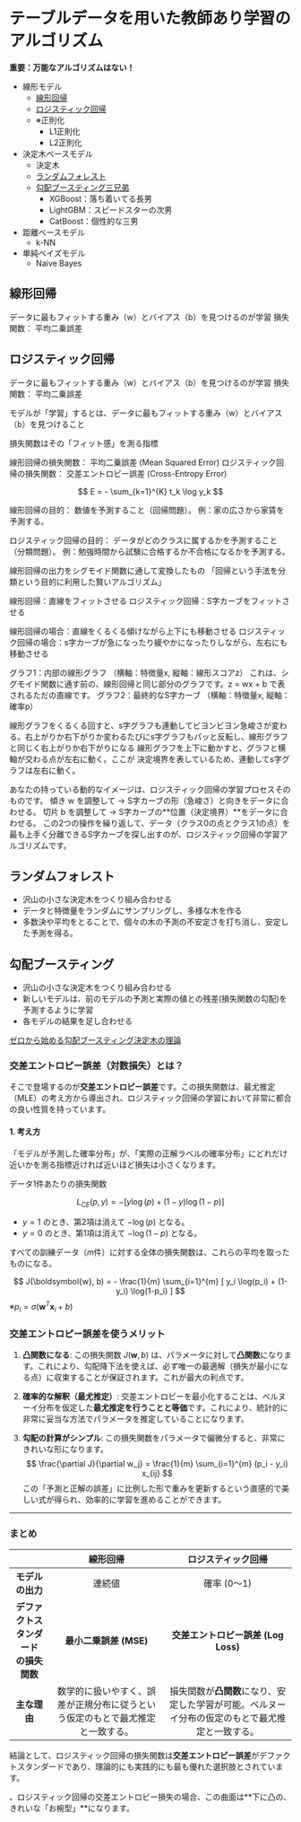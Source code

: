 # テーブルデータを用いた教師あり学習のアルゴリズム

**重要：万能なアルゴリズムはない！**

* 線形モデル
    * [線形回帰](#線形回帰)
    * [ロジスティック回帰](#ロジスティック回帰)
    * ※正則化
        * L1正則化
        * L2正則化
* 決定木ベースモデル
    * 決定木
    * [ランダムフォレスト](#ランダムフォレスト)
    * [勾配ブースティング三兄弟](#勾配ブースティング)
        * XGBoost：落ち着いてる長男
        * LightGBM：スピードスターの次男
        * CatBoost：個性的な三男
* 距離ベースモデル
    * k-NN
* 単純ベイズモデル
    * Naive Bayes



<a id="線形回帰"></a>
## 線形回帰

データに最もフィットする重み（w）とバイアス（b）を見つけるのが学習
損失関数： 平均二乗誤差


<a id="ロジスティック回帰"></a>
## ロジスティック回帰

データに最もフィットする重み（w）とバイアス（b）を見つけるのが学習
損失関数： 平均二乗誤差


モデルが「学習」するとは、データに最もフィットする重み（w）とバイアス（b）を見つけること



損失関数はその「フィット感」を測る指標



線形回帰の損失関数： 平均二乗誤差 (Mean Squared Error)
ロジスティック回帰の損失関数： 交差エントロピー誤差 (Cross-Entropy Error)

$$
E = - \sum_{k=1}^{K} t_k \log y_k
$$

線形回帰の目的： 数値を予測すること（回帰問題）。
例：家の広さから家賃を予測する。


ロジスティック回帰の目的： データがどのクラスに属するかを予測すること（分類問題）。
例：勉強時間から試験に合格するか不合格になるかを予測する。



線形回帰の出力をシグモイド関数に通して変換したもの
「回帰という手法を分類という目的に利用した賢いアルゴリズム」

線形回帰：直線をフィットさせる
ロジスティック回帰：S字カーブをフィットさせる


線形回帰の場合：直線をくるくる傾けながら上下にも移動させる
ロジスティック回帰の場合：s字カーブが急になったり緩やかになったりしながら、左右にも移動させる




グラフ1：内部の線形グラフ
（横軸：特徴量x, 縦軸：線形スコアz）
これは、シグモイド関数に通す前の、線形回帰と同じ部分のグラフです。z = wx + b で表されるただの直線です。
グラフ2：最終的なS字カーブ
（横軸：特徴量x, 縦軸：確率p）


線形グラフをくるくる回すと、s字グラフも連動してビヨンビヨン急峻さが変わる。右上がりか右下がりか変わるたびにs字グラフもパッと反転し、線形グラフと同じく右上がりか右下がりになる
線形グラフを上下に動かすと、グラフと横軸が交わる点が左右に動く。ここが 決定境界を表しているため、連動してs字グラフは左右に動く。


あなたの持っている動的なイメージは、ロジスティック回帰の学習プロセスそのものです。
傾き w を調整して → S字カーブの形（急峻さ）と向きをデータに合わせる。
切片 b を調整して → S字カーブの**位置（決定境界）**をデータに合わせる。
この2つの操作を繰り返して、データ（クラス0の点とクラス1の点）を最も上手く分離できるS字カーブを探し出すのが、ロジスティック回帰の学習アルゴリズムです。



<a id="ランダムフォレスト"></a>
## ランダムフォレスト

* 沢山の小さな決定木をつくり組み合わせる  
* データと特徴量をランダムにサンプリングし、多様な木を作る
* 多数決や平均をとることで、個々の木の予測の不安定さを打ち消し、安定した予測を得る。  


<a id="勾配ブースティング"></a>
## 勾配ブースティング

* 沢山の小さな決定木をつくり組み合わせる  
* 新しいモデルは、前のモデルの予測と実際の値との残差(損失関数の勾配)を予測するように学習  
* 各モデルの結果を足し合わせる  

[ゼロから始める勾配ブースティング決定木の理論](https://zenn.dev/dalab/articles/9c843f0ec8aabf)











### 交差エントロピー誤差（対数損失）とは？

そこで登場するのが**交差エントロピー誤差**です。この損失関数は、最尤推定（MLE）の考え方から導出され、ロジスティック回帰の学習において非常に都合の良い性質を持っています。

#### 1. 考え方

「モデルが予測した確率分布」が、「実際の正解ラベルの確率分布」にどれだけ近いかを測る指標近ければ近いほど損失は小さくなります。

データ1件あたりの損失関数

$$ L_{CE}(p, y) = - [ y \log(p) + (1-y) \log(1-p) ] $$

*   $y=1$ のとき、第2項は消えて $- \log(p)$ となる。
*   $y=0$ のとき、第1項は消えて $- \log(1-p)$ となる。



すべての訓練データ（$m$件）に対する全体の損失関数は、これらの平均を取ったものになる。  

$$ J(\boldsymbol{w}, b) = - \frac{1}{m} \sum_{i=1}^{m} [ y_i \log(p_i) + (1-y_i) \log(1-p_i) ] $$
※$p_i = \sigma(\boldsymbol{w}^T \boldsymbol{x}_i + b)$


### 交差エントロピー誤差を使うメリット

1.  **凸関数になる**:
    この損失関数 $J(\boldsymbol{w}, b)$ は、パラメータに対して**凸関数**になります。これにより、勾配降下法を使えば、必ず唯一の最適解（損失が最小になる点）に収束することが保証されます。これが最大の利点です。

2.  **確率的な解釈（最尤推定）**:
    交差エントロピーを最小化することは、ベルヌーイ分布を仮定した**最尤推定を行うことと等価**です。これにより、統計的に非常に妥当な方法でパラメータを推定していることになります。

3.  **勾配の計算がシンプル**:
    この損失関数をパラメータで偏微分すると、非常にきれいな形になります。
    $$ \frac{\partial J}{\partial w_j} = \frac{1}{m} \sum_{i=1}^{m} (p_i - y_i) x_{ij} $$
    この「予測と正解の誤差」に比例した形で重みを更新するという直感的で美しい式が得られ、効率的に学習を進めることができます。

---

### まとめ

| | 線形回帰 | ロジスティック回帰 |
|:---:|:---:|:---:|
| **モデルの出力** | 連続値 | 確率 (0〜1) |
| **デファクトスタンダード<br>の損失関数** | **最小二乗誤差 (MSE)** | **交差エントロピー誤差 (Log Loss)** |
| **主な理由** | 数学的に扱いやすく、誤差が正規分布に従うという仮定のもとで最尤推定と一致する。 | 損失関数が**凸関数**になり、安定した学習が可能。ベルヌーイ分布の仮定のもとで最尤推定と一致する。 |

結論として、ロジスティック回帰の損失関数は**交差エントロピー誤差**がデファクトスタンダードであり、理論的にも実践的にも最も優れた選択肢とされています。



、ロジスティック回帰の交差エントロピー損失の場合、この曲面は**下に凸の、きれいな「お椀型」**になります。